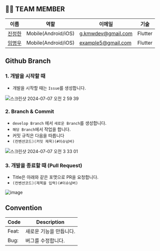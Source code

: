 ## 👋🏻 TEAM MEMBER
 |이름|역할|이메일|기술
 |----|---|---|---|
 |[진정한](https://github.com/kmwdevelop)|Mobile(Android/iOS)|g.kmwdev@gmail.com|Flutter|
 |[임명우](https://github.com/Dansot4891)|Mobile(Android/iOS)|example5@gmail.com|Flutter|

## Github Branch


### 1. 개발을 시작할 때
- 개발을 시작할 때는 `Issue`를 생성합니다.

![스크린샷 2024-07-07 오전 2 59 39](https://github.com/Auction-shop-project/As_FE/assets/137240956/2cd78f3a-ec5d-47f4-95c6-b97fcf59f46c)

### 2. Branch & Commit
- `develop Branch` 에서 `새로운 Branch`를 생성합니다.
- `해당 Branch`에서 작업을 합니다.
- 커밋 규칙은 다음을 따릅니다
- `(컨벤션코드)(커밋 제목)(#이슈넘버)`
  
![스크린샷 2024-07-07 오전 3 33 01](https://github.com/Auction-shop-project/As_FE/assets/137240956/2e598b93-eb2a-4434-8bb2-4977933ef5ae)

  

### 3. 개발을 종료할 때 (Pull Request)

- Title은 아래와 같은 포맷으로 PR을 요청합니다.
- `(컨벤션코드)(제목을 입력)(#이슈넘버)`
  
![image](https://github.com/Auction-shop-project/As_FE/assets/137240956/4733648b-2ea5-4ad5-a01f-92f4845b0db3)


## Convention
| Code | Description |
| --- | --- |
| Feat: | 새로운 기능을 만듭니다. |
| Bug: | 버그를 수정합니다. |


